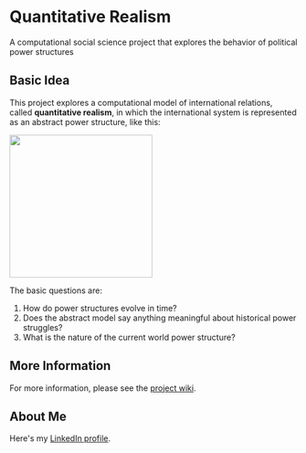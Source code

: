 # Quantitative Realism
 A computational social science project that explores the behavior of political power structures

## Basic Idea

This project explores a computational model of international relations, called **quantitative realism**, in which the international system is represented as an abstract power structure, like this:

<img src="https://github.com/mpoulshock/QuantitativeRealism/blob/main/Supplementary%20Materials/Wiki%20Images/Introduction/Random%20power%20structure.png" width="250" />

The basic questions are:

1. How do power structures evolve in time?
1. Does the abstract model say anything meaningful about historical power struggles?
1. What is the nature of the current world power structure?

## More Information

For more information, please see the [project wiki](https://github.com/mpoulshock/QuantitativeRealism/wiki).

## About Me

Here's my [LinkedIn profile](https://www.linkedin.com/in/mpoulshock/).
